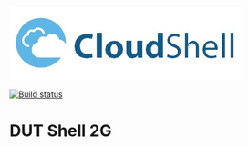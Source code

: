 ![](https://github.com/QualiSystems/cloudshell-shells-documentaion-templates/blob/master/cloudshell_logo.png)

[![Build status](https://github.com/QualiSystems/DUT-Shell-2G/workflows/CI/badge.svg?branch=master)](https://github.com/QualiSystems/DUT-Shell-2G/actions?query=branch%3Amaster)

# DUT Shell 2G
